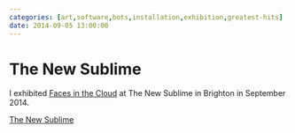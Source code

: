 ```yaml
---
categories: [art,software,bots,installation,exhibition,greatest-hits]
date: 2014-09-05 13:00:00
---
```


# The New Sublime

I exhibited [Faces in the Cloud](#faces) at The New Sublime in Brighton in September 2014. 

[The New Sublime](https://web.archive.org/web/20210127130127/http://thenewsublime.fortunecatproductions.com/)